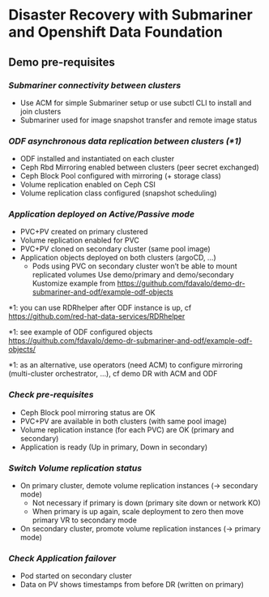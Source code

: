# Disaster Recovery with Submariner  and Openshift Data Foundation

## Demo pre-requisites

### _Submariner connectivity between clusters_

 - Use ACM for simple Submariner setup or use subctl CLI to install and join clusters
 - Submariner used for image snapshot transfer and remote image status

### _ODF asynchronous data replication between clusters (*1)_
  - ODF installed and instantiated on each cluster
  - Ceph Rbd Mirroring enabled between clusters (peer secret exchanged) 
  - Ceph Block Pool configured with mirroring (+ storage class)
  - Volume replication enabled on Ceph CSI
  - Volume replication class configured (snapshot scheduling)

### _Application deployed on Active/Passive mode_
  - PVC+PV created on primary clustered
  - Volume replication enabled for PVC
  - PVC+PV cloned on secondary cluster (same pool image)
  - Application objects deployed on both clusters (argoCD, …)
    - Pods using PVC on secondary cluster won’t be able to mount replicated volumes
  Use demo/primary and demo/secondary Kustomize example from    https://guithub.com/fdavalo/demo-dr-submariner-and-odf/example-odf-objects

*1: you can use RDRhelper after ODF instance is up, cf https://github.com/red-hat-data-services/RDRhelper

*1: see example of ODF configured objects https://guithub.com/fdavalo/demo-dr-submariner-and-odf/example-odf-objects/

*1: as an alternative, use operators (need ACM) to configure mirroring (multi-cluster orchestrator, …), cf demo DR with ACM and ODF

### _Check pre-requisites_

  - Ceph Block pool mirroring status are OK
  - PVC+PV are available in both clusters (with same pool image)
  - Volume replication instance (for each PVC) are OK (primary and secondary)
  - Application is ready (Up in primary, Down in secondary)

### _Switch Volume replication status_

  - On primary cluster, demote volume replication instances (-> secondary mode)
      - Not necessary if primary is down (primary  site down or network KO)
      - When primary is up again, scale deployment to zero then move primary VR to secondary mode
  - On secondary cluster, promote volume replication instances (-> primary mode)

### _Check Application failover_

  - Pod started on secondary cluster
  - Data on PV shows timestamps from before DR (written on primary)

